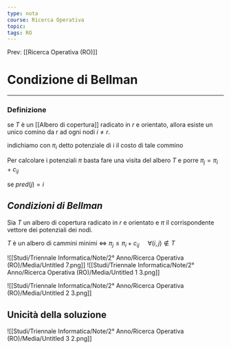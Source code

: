 ```yaml
---
type: nota
course: Ricerca Operativa
topic: 
tags: RO
---
```


Prev: [[Ricerca Operativa (RO)]]

# Condizione di Bellman
---

### Definizione

se $T$ è un [[Albero di copertura]] radicato in $r$ e orientato, allora esiste un unico comino da r ad ogni nodi $i \not=r$.

indichiamo con $\pi_i$ detto potenziale di i il costo di tale commino

Per calcolare i potenziali $\pi$ basta fare una visita del albero $T$ e porre $\pi_j = \pi_i +c_{ij}$

se $pred(j)=i$

## *Condizioni di Bellman*

Sia $T$ un albero di copertura radicato in $r$ e orientato e $\pi$ il corrispondente vettore dei potenziali dei nodi.

$T$ è un albero di cammini minimi $\iff$ $\pi_j \leq \pi_i +c_{ij} \ \ \ \ \ \forall(i,j) \not\in T$

![[Studi/Triennale Informatica/Note/2° Anno/Ricerca Operativa (RO)/Media/Untitled 7.png]]
![[Studi/Triennale Informatica/Note/2° Anno/Ricerca Operativa (RO)/Media/Untitled 1 3.png]]

![[Studi/Triennale Informatica/Note/2° Anno/Ricerca Operativa (RO)/Media/Untitled 2 3.png]]

## Unicità della soluzione

![[Studi/Triennale Informatica/Note/2° Anno/Ricerca Operativa (RO)/Media/Untitled 3 2.png]]
